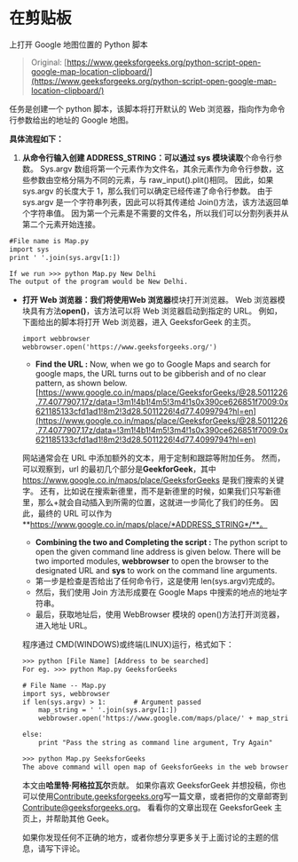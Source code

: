 # 在剪贴板

上打开 Google 地图位置的 Python 脚本

> Original: [https://www.geeksforgeeks.org/python-script-open-google-map-location-clipboard/](https://www.geeksforgeeks.org/python-script-open-google-map-location-clipboard/)

任务是创建一个 python 脚本，该脚本将打开默认的 Web 浏览器，指向作为命令行参数给出的地址的 Google 地图。

**具体流程如下：**

1.  **从命令行输入创建 ADDRESS_STRING：可以通过 sys 模块读取**个命令行参数。 Sys.argv 数组将第一个元素作为文件名，其余元素作为命令行参数，这些参数由空格分隔为不同的元素，与 raw_input().plit()相同。 因此，如果 sys.argv 的长度大于 1，那么我们可以确定已经传递了命令行参数。
    由于 sys.argv 是一个字符串列表，因此可以将其传递给 Join()方法，该方法返回单个字符串值。 因为第一个元素是不需要的文件名，所以我们可以分割列表并从第二个元素开始连接。

```html
#File name is Map.py
import sys
print ' '.join(sys.argv[1:])
```

```html
If we run >>> python Map.py New Delhi
The output of the program would be New Delhi.
```

*   **打开 Web 浏览器：**我们将使用**Web 浏览器**模块打开浏览器。 Web 浏览器模块具有方法**open()**，该方法可以将 Web 浏览器启动到指定的 URL。 例如，下面给出的脚本将打开 Web 浏览器，进入 GeeksforGeek 的主页。

    ```html
    import webbrowser
    webbrowser.open('https://www.geeksforgeeks.org/')
    ```

    *   **Find the URL :** Now, when we go to Google Maps and search for google maps, the URL turns out to be gibberish and of no clear pattern, as shown below.
    [https://www.google.co.in/maps/place/GeeksforGeeks/@28.5011226,77.4077907,17z/data=!3m1!4b1!4m5!3m4!1s0x390ce626851f7009:0x621185133cfd1ad1!8m2!3d28.5011226!4d77.4099794?hl=en](https://www.google.co.in/maps/place/GeeksforGeeks/@28.5011226,77.4077907,17z/data=!3m1!4b1!4m5!3m4!1s0x390ce626851f7009:0x621185133cfd1ad1!8m2!3d28.5011226!4d77.4099794?hl=en)

    网站通常会在 URL 中添加额外的文本，用于定制和跟踪等附加任务。 然而，可以观察到，url 的最初几个部分是**GeekforGeek**，其中 https://www.google.co.in/maps/place/GeeksforGeeks 是我们搜索的关键字。
    还有，比如说在搜索新德里，而不是新德里的时候，如果我们只写新德里，那么+就会自动插入到所需的位置，这就进一步简化了我们的任务。
    因此，最终的 URL 可以作为**https://www.google.co.in/maps/place/*ADDRESS_STRING*/**。

    *   **Combining the two and Completing the script :** The python script to open the given command line address is given below. There will be two imported modules, **webbrowser** to open the browser to the designated URL and **sys** to work on the command line arguments.
    *   第一步是检查是否给出了任何命令行，这是使用 len(sys.argv)完成的。
    *   然后，我们使用 Join 方法形成要在 Google Maps 中搜索的地点的地址字符串。
    *   最后，获取地址后，使用 WebBrowser 模块的 open()方法打开浏览器，进入地址 URL。

    程序通过 CMD(WINDOWS)或终端(LINUX)运行，格式如下：

    ```html
    >>> python [File Name] [Address to be searched]
    For eg. >>> python Map.py GeeksforGeeks
    ```

    ```html
    # File Name -- Map.py
    import sys, webbrowser
    if len(sys.argv) > 1:       # Argument passed
        map_string = ' '.join(sys.argv[1:])
        webbrowser.open('https://www.google.com/maps/place/' + map_string)

    else:
        print "Pass the string as command line argument, Try Again"

    ```

    ```html
    >>> python Map.py SeeksforGeeks
    The above command will open map of GeeksforGeeks in the web browser.

    ```

    本文由**哈里特·阿格拉瓦尔**贡献。 如果你喜欢 GeeksforGeek 并想投稿，你也可以使用[Contribute.geeksforgeeks.org](http://www.contribute.geeksforgeeks.org)写一篇文章，或者把你的文章邮寄到 Contribute@geeksforgeeks.org。 看看你的文章出现在 GeeksforGeek 主页上，并帮助其他 Geek。

    如果你发现任何不正确的地方，或者你想分享更多关于上面讨论的主题的信息，请写下评论。